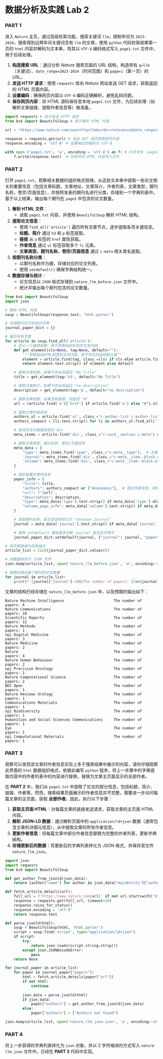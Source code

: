 # **数据分析及实践 Lab 2**

### **PART 1**

进入 `Nature` 主页，通过高级检索功能，搜索关键词 `llm`，限制年份为 `2023-2024`，搜索得到近两年间关键词含有 `llm` 的文章，使用 `python` 代码检索结果第一页的 `html` 内容并解码为文本串，将其以 `UTF-8` 编码格式写入 `page1.txt` 文件中，用于后续处理。

1. **构造搜索 URL**：通过分析 *Nature* 搜索页面的 URL 结构，构造带有 `q=llm`（关键词）、`date_range=2023-2024`（时间范围）和 `page=1`（第一页）的 URL。  
2. **发送 HTTP 请求**：使用 `requests` 库向 *Nature* 网站发送 GET 请求，获取返回的 HTML 页面内容。  
3. **设置编码**：确保网页内容以 `UTF-8` 编码正确解析，避免乱码问题。  
4. **保存网页内容**：将 HTML 源码保存至本地 `page1.txt` 文件，为后续处理（如解析文章链接、提取作者信息等）做准备。  

```python
import requests # 用于发送 HTTP 请求
from bs4 import BeautifulSoup # 用于解析 HTML 内容

url = 'https://www.nature.com/search?q=llm&order=relevance&date_range=2023-2024&page=1'

response = requests.get(url) # 发送 GET 请求获取网页内容
response.encoding = 'utf-8' # 设置响应的编码为 UTF-8

with open ('page1.txt', 'w', encoding = 'utf-8') as f: # 打开文件 'page1.txt'，以写入模式保存页面内容
    f.write(response.text)  # 将网页的 HTML 内容写入文件
```

### **PART 2**

打开 `page1.txt`，观察相关数据的组织格式规律。从这些文本串中提取一些论文相关的重要信息（包括文章标题，文章地址，文章简介，作者列表，文章类型，期刊名称，卷宗/页面信息），并按照发表的期刊名进行分类，存储到一个字典列表中。基于以上结果，输出每个期刊在 `page1` 中包含的论文数量。

1. **解析 HTML 文件**：  
   - 读取 `page1.txt` 内容，并使用 `BeautifulSoup` 解析 HTML 结构。  
2. **提取论文信息**：  
   - 使用 `find_all('article')` 遍历所有文章节点，逐步提取各项关键信息。  
   - **标题、简介** 通过 `h3` 和 `p` 标签提取。  
   - **链接** 从 `a` 标签的 `href` 属性获取。  
   - **作者信息** 通过 `ul` 标签获取多个 `li` 元素。  
   - **文章类型、期刊名称、卷宗/页面信息** 通过 `c-meta` 相关类名提取。  
3. **按期刊名称分类**：  
   - 以期刊名称作为键，存储对应的论文列表。  
   - 使用 `setdefault()` 确保字典结构统一。  
4. **数据存储与统计**：  
   - 论文信息以 `JSON` 格式存储到 `nature_llm_before.json` 文件中。  
   - 统计并输出每个期刊包含的论文数量。

```python
from bs4 import BeautifulSoup
import json

# 解析 HTML 内容
soup = BeautifulSoup(response.text, 'html.parser')

# 存储期刊论文信息的字典
journal_paper_dict = {}

# 遍历所有文章
for article in soup.find_all('article'):
    # 定义一个通用函数，用于获取指定标签的文本内容
    def get_element(cls=None, tag=None, default=""):
        """获取指定HTML标签的文本内容，若不存在则返回默认值"""
        element = article.find(tag, class_=cls) if cls else article.find(tag)
        return element.text.strip() if element else default

    # 提取文章标题，如果不存在则返回 "No Title"
    title = get_element(tag='h3', default="No Title")

    # 提取文章简介，如果不存在则返回 "no description"
    description = get_element(tag='p', default="no description")

    # 提取文章链接，如果没有链接，则返回 "#"
    url = (article.find('a')['href'] if article.find('a') else "#").strip()

    # 提取文章作者信息
    authors_ul = article.find('ul', class_="c-author-list c-author-list--compact c-author-list--truncated")
    authors_compact = [li.text.strip() for li in authors_ul.find_all('li')] if authors_ul else []

    # 查找包含元数据信息的 div
    meta_items = article.find('div', class_="c-card__section c-meta") or {}

    # 提取文章类型、期刊名称、卷宗/页面信息
    meta_data = {
        'type': meta_items.find('span', class_="c-meta__type"),  # 文章类型
        'journal': meta_items.find('div', class_="c-meta__item--block-at-lg"),  # 期刊名称
        'volume': meta_items.find('div', class_="c-meta__item--block-at-lg")  # 卷宗/页面信息
    }

    # 组织每篇文章的信息
    paper_info = {
        "title": title,
        "authors": authors_compact or ["Anonymous"],  # 若无作者信息，则标记为 "Anonymous"
        "url": f"{url}",
        "description": description,
        "type": meta_data['type'].text.strip() if meta_data['type'] else "Unknown",
        "volume_page_info": meta_data['volume'].text.strip() if meta_data['volume'] else ""
    }

    # 获取期刊名称，若无信息则标记为 "Unknown Journal"
    journal = meta_data['journal'].text.strip() if meta_data['journal'] else "Unknown Journal"

    # 使用 setdefault 避免重复判断 journal 是否在字典中
    journal_paper_dict.setdefault(journal, {"journal": journal, "papers": []})["papers"].append(paper_info)

# 将字典转换为列表格式
article_list = list(journal_paper_dict.values())

# 将数据保存为 JSON 文件
json.dump(article_list, open('nature_llm_before.json', 'w', encoding='utf-8'), indent=2, ensure_ascii=False)

# 按格式输出每个期刊的论文数量
for journal in article_list:
    print(f'{journal["journal"]:<50}The number of papers: {len(journal["papers"])}')

```

文章的结构已经存储在 `nature_llm_before.json` 中，以及预期的输出如下：

```
Nature Machine Intelligence                       The number of papers: 6
Nature Communications                             The number of papers: 10
Scientific Reports                                The number of papers: 12
Nature Methods                                    The number of papers: 1
npj Digital Medicine                              The number of papers: 3
Nature Medicine                                   The number of papers: 2
Nature                                            The number of papers: 4
Nature Human Behaviour                            The number of papers: 2
npj Precision Oncology                            The number of papers: 1
Nature Computational Science                      The number of papers: 2
BDJ Open                                          The number of papers: 1
Nature Reviews Urology                            The number of papers: 1
Communications Materials                          The number of papers: 1
npj Biodiversity                                  The number of papers: 1
Humanities and Social Sciences Communications     The number of papers: 1
Eye                                               The number of papers: 1
npj Computational Materials                       The number of papers: 1
```

### **PART 3**

观察可以发现该文章的作者信息实际上多于搜索结果中展示的内容，请你仔细观察此界面的 `html` 数据组织格式，依据此编写 `python` 程序，将上一步骤中的字典提取内容中的作者列表中的内容进行替换，替换为文章主页面显示的全部作者。

在 **PART 2** 中，我们从 `page1.txt` 中提取了论文的部分信息，包括标题、简介、链接、作者等。然而，搜索结果页面展示的作者信息并不完整，需要进一步访问每篇文章的主页面，获取 **全部作者**。因此，执行以下步骤：
1. **获取主页面 HTML**：对每篇文章的链接发送请求，获取文章的主页面 HTML 内容。
2. **解析 JSON-LD 数据**：通过解析页面中的 `application/ld+json` 数据（通常包含文章的详细元信息），从中提取文章的所有作者信息。
3. **更新作者信息**：将每篇文章中部分作者信息替换为完整的作者列表，更新字典结构。
4. **存储更新后的数据**：将更新后的字典列表转化为 JSON 格式，并保存至文件 `nature_llm.json`。

```python
import json
import requests
from bs4 import BeautifulSoup

def get_author_from_jsonld(json_data):
    return [author["name"] for author in json_data["mainEntity"]["author"]]

def fetch_article_details(url):
    full_url = f'https://www.nature.com{url}' if not url.startswith('http') else url
    response = requests.get(full_url, timeout=10)
    response.raise_for_status()
    response.encoding = 'utf-8'
    return response.text

def parse_jsonld(html):
    soup = BeautifulSoup(html, 'html.parser')
    script = soup.find('script', type="application/ld+json")
    if script:
        try:
            return json.loads(script.string.strip())
        except json.JSONDecodeError:
            pass
    return None

for journal_paper in article_list:
    for paper in journal_paper["papers"]:
        html = fetch_article_details(paper["url"])
        if not html:
            continue
            
        json_data = parse_jsonld(html)
        if json_data:
            paper["authors"] = get_author_from_jsonld(json_data)
        else:
            paper["authors"] = ["Authors not found"]

json.dump(article_list, open('nature_llm.json.json', 'w', encoding='utf-8'), indent=2, ensure_ascii=False)
```

### **PART 4**

将上一步获得的字典列表转化为 `json` 对象，并以 2 字符缩进的方式写入 `nature llm.json` 文件中。已经在 **PART 3** 代码中实现。